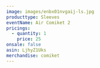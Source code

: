 ```yaml
---
image: images/enbx01nvgaij-ls.jpg
producttype: Sleeves
eventName: Air Comiket 2
pricings:
  - quantity: 1
    price: 25
onsale: false
asin: LjhyZ1Uks
merchandise: comiket
---
```

